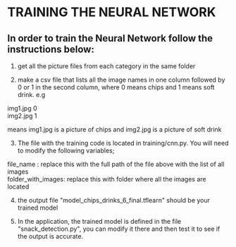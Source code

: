 # TRAINING THE NEURAL NETWORK

## In order to train the Neural Network follow the instructions below:


1. get all the picture files from each category in the same folder

2. make a csv file that lists all the image names in one column followed by 0 or 1 in the second column, where 0 means chips and 1 means soft drink. e.g

img1.jpg 0\
img2.jpg 1

means img1.jpg is a picture of chips and img2.jpg is a picture of soft drink

3. The file with the training code is located in training/cnn.py. You will need to modify the following variables;

file_name : replace this with the full path of the file above with the list of all images\
folder_with_images: replace this with folder where all the images are located

4. the output file "model_chips_drinks_6_final.tflearn" should be your trained model

5. In the application, the trained model is defined in the file "snack_detection.py", you can modify it there and then test it to see if the output is accurate.

